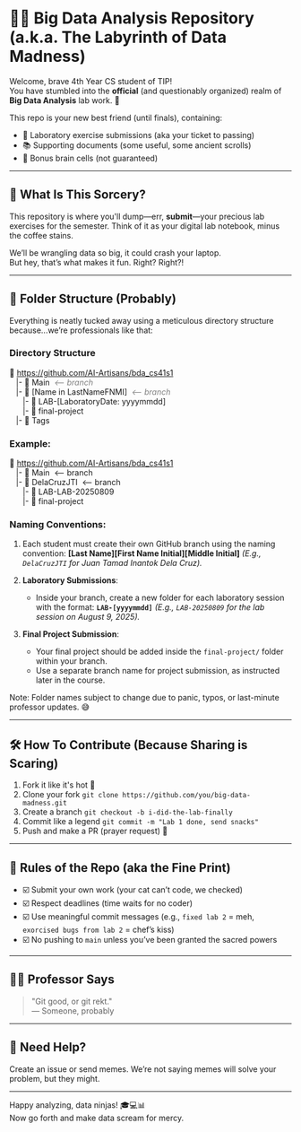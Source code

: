 # 🧠💾 Big Data Analysis Repository (a.k.a. The Labyrinth of Data Madness)

Welcome, brave 4th Year CS student of TIP!  
You have stumbled into the **official** (and questionably organized) realm of **Big Data Analysis** lab work. 🎉

This repo is your new best friend (until finals), containing:

- 📁 Laboratory exercise submissions (aka your ticket to passing)
- 📚 Supporting documents (some useful, some ancient scrolls)
- 🧪 Bonus brain cells (not guaranteed)

---

## 🧪 What Is This Sorcery?

This repository is where you'll dump—err, **submit**—your precious lab exercises for the semester. Think of it as your digital lab notebook, minus the coffee stains.

We’ll be wrangling data so big, it could crash your laptop.  
But hey, that’s what makes it fun. Right? Right?!

---

## 📂 Folder Structure (Probably)

Everything is neatly tucked away using a meticulous directory structure because...we’re professionals like that:

### Directory Structure
📂 https://github.com/AI-Artisans/bda_cs41s1 <br>
&nbsp;&nbsp;&nbsp;|- 📂 Main&nbsp;&nbsp;<span style="color:gray"><i>&lt;-- branch</i></span><br>
&nbsp;&nbsp;&nbsp;|- 📂 [Name in LastNameFNMI]&nbsp;&nbsp;<span style="color:gray"><i>&lt;-- branch</i></span><br>
&nbsp;&nbsp;&nbsp;&nbsp;&nbsp;&nbsp;|- 📂 LAB-[LaboratoryDate: yyyymmdd]<br>
&nbsp;&nbsp;&nbsp;&nbsp;&nbsp;&nbsp;|- 📂 final-project<br>
&nbsp;&nbsp;&nbsp;|- 📂 Tags<br>

### Example:
📂 https://github.com/AI-Artisans/bda_cs41s1 <br>
&nbsp;&nbsp;&nbsp;|- 📂 Main&nbsp;&nbsp;<-- branch<br>
&nbsp;&nbsp;&nbsp;|- 📂 DelaCruzJTI&nbsp;&nbsp;<-- branch<br>
&nbsp;&nbsp;&nbsp;&nbsp;&nbsp;&nbsp;|- 📂 LAB-LAB-20250809<br>
&nbsp;&nbsp;&nbsp;&nbsp;&nbsp;&nbsp;|- 📂 final-project<br>

### Naming Conventions:
1. Each student must create their own GitHub branch using the naming convention:
   **[Last Name][First Name Initial][Middle Initial]**
   _(E.g., `DelaCruzJTI` for Juan Tamad Inantok Dela Cruz)._

2. **Laboratory Submissions**:
   - Inside your branch, create a new folder for each laboratory session with the format:
     **`LAB-[yyyymmdd]`**
     _(E.g., `LAB-20250809` for the lab session on August 9, 2025)._

3. **Final Project Submission**:
   - Your final project should be added inside the `final-project/` folder within your branch. 
   - Use a separate branch name for project submission, as instructed later in the course.

Note: Folder names subject to change due to panic, typos, or last-minute professor updates. 😅

---

## 🛠️ How To Contribute (Because Sharing is Scaring)

1. Fork it like it's hot 🍴  
2. Clone your fork `git clone https://github.com/you/big-data-madness.git`
3. Create a branch `git checkout -b i-did-the-lab-finally`
4. Commit like a legend `git commit -m "Lab 1 done, send snacks"`
5. Push and make a PR (prayer request) 🙏

---

## 📜 Rules of the Repo (aka the Fine Print)

- ☑️ Submit your own work (your cat can’t code, we checked)
- ☑️ Respect deadlines (time waits for no coder)
- ☑️ Use meaningful commit messages (e.g., `fixed lab 2` = meh, `exorcised bugs from lab 2` = chef’s kiss)
- ☑️ No pushing to `main` unless you’ve been granted the sacred powers

---

## 👩‍🏫 Professor Says

> "Git good, or git rekt."  
> — Someone, probably

---

## 🧠 Need Help?

Create an issue or send memes. We’re not saying memes will solve your problem, but they might.

---

Happy analyzing, data ninjas! 🎓💻📊  
Now go forth and make data scream for mercy.
